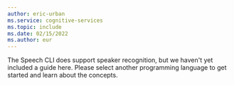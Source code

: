 ```yaml
---
author: eric-urban
ms.service: cognitive-services
ms.topic: include
ms.date: 02/15/2022
ms.author: eur
---
```


The Speech CLI does support speaker recognition, but we haven't yet included a guide here. Please select another programming language to get started and learn about the concepts.
